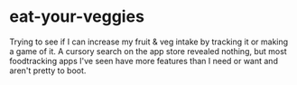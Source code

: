 # eat-your-veggies

Trying to see if I can increase my fruit & veg intake by tracking it or making a game of it. A cursory search on the app store revealed nothing, but most foodtracking apps I've seen have more features than I need or want and aren't pretty to boot.

